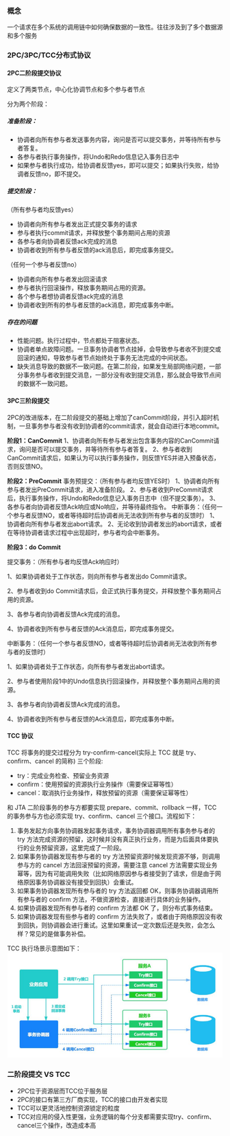 ### 概念

一个请求在多个系统的调用链中如何确保数据的一致性。往往涉及到了多个数据源和多个服务

### 2PC/3PC/TCC分布式协议

#### 2PC二阶段提交协议

定义了两类节点，中心化协调节点和多个参与者节点

分为两个阶段：

##### **准备阶段：**

- 协调者向所有参与者发送事务内容，询问是否可以提交事务，并等待所有参与者答复。
- 各参与者执行事务操作，将Undo和Redo信息记入事务日志中
- 如果参与者执行成功，给协调者反馈yes，即可以提交；如果执行失败，给协调者反馈no，即不提交。

##### **提交阶段**：

（所有参与者均反馈yes）

- 协调者向所有参与者发出正式提交事务的请求
- 参与者执行commit请求，并释放整个事务期间占用的资源
- 各参与者向协调者反馈ack完成的消息
- 协调者收到所有参与者反馈的ack消息后，即完成事务提交。

（任何一个参与者反馈no）

- 协调者向所有参与者发出回滚请求
- 参与者执行回滚操作，释放事务期间占用的资源。
- 各个参与者想协调者反馈ack完成的消息
- 协调者收到所有的参与者反馈的ack消息，即完成事务中断。

##### 存在的问题

- 性能问题。执行过程中，节点都处于阻塞状态。
- 协调者单点故障问题。一旦事务协调者节点挂掉，会导致参与者收不到提交或回滚的通知，导致参与者节点始终处于事务无法完成的中间状态。
- 缺失消息导致的数据不一致问题。在第二阶段，如果发生局部网络问题，一部分事务参与者收到提交消息，一部分没有收到提交消息，那么就会导致节点间的数据不一致问题。

#### 3PC三阶段提交

2PC的改进版本，在二阶段提交的基础上增加了canCommit阶段，并引入超时机制，一旦事务参与者没有收到协调者的commit请求，就会自动进行本地commit。

**阶段1：CanCommit**
1、协调者向所有参与者发出包含事务内容的CanCommit请求，询问是否可以提交事务，并等待所有参与者答复。
2、参与者收到CanCommit请求后，如果认为可以执行事务操作，则反馈YES并进入预备状态，否则反馈NO。

**阶段2：PreCommit**
事务预提交：（所有参与者均反馈YES时）
1、协调者向所有参与者发出PreCommit请求，进入准备阶段。
2、参与者收到PreCommit请求后，执行事务操作，将Undo和Redo信息记入事务日志中（但不提交事务）。
3、各参与者向协调者反馈Ack响应或No响应，并等待最终指令。
中断事务：（任何一个参与者反馈NO，或者等待超时后协调者尚无法收到所有参与者的反馈时）
1、协调者向所有参与者发出abort请求。
2、无论收到协调者发出的abort请求，或者在等待协调者请求过程中出现超时，参与者均会中断事务。

**阶段3：do Commit**

提交事务：（所有参与者均反馈Ack响应时）

1、如果协调者处于工作状态，则向所有参与者发出do Commit请求。

2、参与者收到do Commit请求后，会正式执行事务提交，并释放整个事务期间占用的资源。

3、各参与者向协调者反馈Ack完成的消息。

4、协调者收到所有参与者反馈的Ack消息后，即完成事务提交。

中断事务：（任何一个参与者反馈NO，或者等待超时后协调者尚无法收到所有参与者的反馈时）　　

1、如果协调者处于工作状态，向所有参与者发出abort请求。　　

2、参与者使用阶段1中的Undo信息执行回滚操作，并释放整个事务期间占用的资源。　　

3、各参与者向协调者反馈Ack完成的消息。　　

4、协调者收到所有参与者反馈的Ack消息后，即完成事务中断。

#### TCC 协议

TCC 将事务的提交过程分为 try-confirm-cancel(实际上 TCC 就是 try、confirm、cancel 的简称) 三个阶段:

- try：完成业务检查、预留业务资源
- confirm：使用预留的资源执行业务操作（需要保证幂等性）
- cancel：取消执行业务操作，释放预留的资源（需要保证幂等性）

和 JTA 二阶段事务的参与方都要实现 prepare、commit、rollback 一样，TCC 的事务参与方也必须实现 try、confirm、cancel 三个接口。流程如下：

1. 事务发起方向事务协调器发起事务请求，事务协调器调用所有事务参与者的 try 方法完成资源的预留，这时候并没有真正执行业务，而是为后面具体要执行的业务预留资源，这里完成了一阶段。
2. 如果事务协调器发现有参与者的 try 方法预留资源时候发现资源不够，则调用参与方的 cancel 方法回滚预留的资源，需要注意 cancel 方法需要实现业务幂等，因为有可能调用失败（比如网络原因参与者接受到了请求，但是由于网络原因事务协调器没有接受到回执）会重试。
3. 如果事务协调器发现所有参与者的 try 方法返回都 OK，则事务协调器调用所有参与者的 confirm 方法，不做资源检查，直接进行具体的业务操作。
4. 如果协调器发现所有参与者的 confirm 方法都 OK 了，则分布式事务结束。
5. 如果协调器发现有些参与者的 confirm 方法失败了，或者由于网络原因没有收到回执，则协调器会进行重试。这里如果重试一定次数后还是失败，会怎么样？常见的是做事务补偿。

TCC 执行场景示意图如下：![tcc](img/tcc.jpg)

### 二阶段提交 VS TCC 

- 2PC位于资源层而TCC位于服务层
- 2PC的接口有第三方厂商实现，TCC的接口由开发者实现
- TCC可以更灵活地控制资源锁定的粒度
- TCC对应用的侵入性更强，业务逻辑的每个分支都需要实现try、confirm、cancel三个操作，改造成本高
